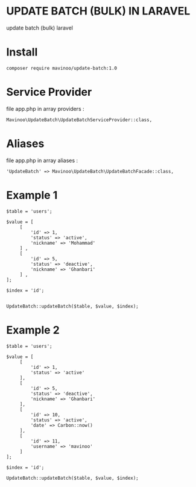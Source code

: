 # UPDATE BATCH (BULK) IN LARAVEL
update batch (bulk) laravel

# Install
`composer require mavinoo/update-batch:1.0`


# Service Provider
file app.php in array providers :

`Mavinoo\UpdateBatch\UpdateBatchServiceProvider::class,`


# Aliases
file app.php in array aliases :

`'UpdateBatch' => Mavinoo\UpdateBatch\UpdateBatchFacade::class,`


# Example 1

```
$table = 'users';

$value = [
     [
         'id' => 1,
         'status' => 'active',
         'nickname' => 'Mohammad'
     ] ,
     [
         'id' => 5,
         'status' => 'deactive',
         'nickname' => 'Ghanbari'
     ] ,
];

$index = 'id';


UpdateBatch::updateBatch($table, $value, $index);
```


# Example 2

```
$table = 'users';

$value = [
     [
         'id' => 1,
         'status' => 'active'
     ],
     [
         'id' => 5,
         'status' => 'deactive',
         'nickname' => 'Ghanbari'
     ],
     [
         'id' => 10,
         'status' => 'active',
         'date' => Carbon::now()
     ],
     [
         'id' => 11,
         'username' => 'mavinoo'
     ]
];

$index = 'id';

UpdateBatch::updateBatch($table, $value, $index);
```
